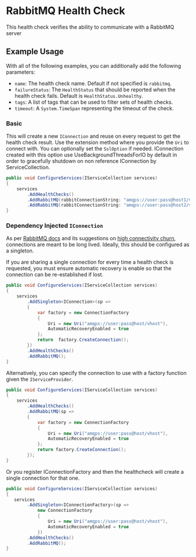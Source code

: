 # RabbitMQ Health Check

This health check verifies the ability to communicate with a RabbitMQ server

## Example Usage

With all of the following examples, you can additionally add the following parameters:

- `name`: The health check name. Default if not specified is `rabbitmq`.
- `failureStatus`: The `HealthStatus` that should be reported when the health check fails. Default is `HealthStatus.Unhealthy`.
- `tags`: A list of tags that can be used to filter sets of health checks.
- `timeout`: A `System.TimeSpan` representing the timeout of the check.

### Basic

This will create a new `IConnection` and reuse on every request to get the health check result. Use
the extension method where you provide the `Uri` to connect with. You can optionally set the `SslOption` if needed.
IConnection created with this option use UseBackgroundThreadsForIO by default in order to gracefully shutdown on non reference IConnection by ServiceCollection.

```csharp
public void ConfigureServices(IServiceCollection services)
{
    services
        .AddHealthChecks()
        .AddRabbitMQ(rabbitConnectionString: "amqps://user:pass@host1/vhost")
        .AddRabbitMQ(rabbitConnectionString: "amqps://user:pass@host2/vhost");
}
```

### Dependency Injected `IConnection`

As per [RabbitMQ docs](https://www.rabbitmq.com/connections.html) and its suggestions on
[high connectivity churn](https://www.rabbitmq.com/networking.html#dealing-with-high-connection-churn), connections are meant to be long lived.
Ideally, this should be configured as a singleton.

If you are sharing a single connection for every time a health check is requested,
you must ensure automatic recovery is enable so that the connection can be re-established if lost.

```csharp
public void ConfigureServices(IServiceCollection services)
{
    services
        .AddSingleton<IConnection>(sp =>
        {
            var factory = new ConnectionFactory
            {
                Uri = new Uri("amqps://user:pass@host/vhost"),
                AutomaticRecoveryEnabled = true
            };
            return  factory.CreateConnection();
        })
        .AddHealthChecks()
        .AddRabbitMQ();
}
```

Alternatively, you can specify the connection to use with a factory function given the `IServiceProvider`.

```csharp
public void ConfigureServices(IServiceCollection services)
{
    services
        .AddHealthChecks()
        .AddRabbitMQ(sp =>
        {
            var factory = new ConnectionFactory
            {
                Uri = new Uri("amqps://user:pass@host/vhost"),
                AutomaticRecoveryEnabled = true
            };
            return factory.CreateConnection();
        });
}
```

Or you register IConnectionFactory and then the healthcheck will create a single connection for that one.

```csharp
public void ConfigureServices(IServiceCollection services)
{
   services
        .AddSingleton<IConnectionFactory>(sp =>
            new ConnectionFactory
            {
                Uri = new Uri("amqps://user:pass@host/vhost"),
                AutomaticRecoveryEnabled = true
            })
        .AddHealthChecks()
        .AddRabbitMQ();
}
```
